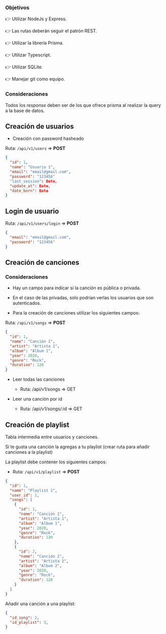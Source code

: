 ### Objetivos

👉 Utilizar NodeJs y Express.

👉 Las rutas deberán seguir el patrón REST.

👉 Utilizar la librería Prisma.

👉 Utilizar Typescript.

👉 Utilizar SQLite.

👉 Manejar git como equipo.

### Consideraciones

Todos los _response_ deben ser de los que ofrece prisma al realizar la query a la base de datos.

## Creación de usuarios

-   Creación con password hasheado

Ruta: `/api/v1/users` => **POST**

```json
{
  "id": 1,
  "name": "Usuario 1",
  "email": "email@gmail.com",
  "password": "123456"
  "last_session": Date,
  "update_at": Date,
  "date_born": Date
}
```

## Login de usuario

Ruta: `/api/v1/users/login` => **POST**

```json
{
  "email": "email@gmail.com",
  "password": "123456"
}
```

## Creación de canciones

### Consideraciones

-   Hay un campo para indicar si la canción es pública o privada.
    
-   En el caso de las privadas, solo podrían verlas los usuarios que son autenticados.
    
-   Para la creación de canciones utilizar los siguientes campos:
    

Ruta: `/api/v1/songs` => **POST**

```json
{
  "id": 1,
  "name": "Canción 1",
  "artist": "Artista 1",
  "album": "Album 1",
  "year": 2020,
  "genre": "Rock",
  "duration": 120
}
```

-   Leer todas las canciones
    
    -   Ruta: /api/v1/songs => GET
-   Leer una canción por id
    
    -   Ruta: /api/v1/songs/:id => GET

## Creación de playlist

Tabla intermedia entre usuarios y canciones.

Si te gusta una canción la agregas a tu playlist (crear ruta para añadir canciones a la playlist)

La playlist debe contener los siguientes campos:

-   Ruta: `/api/v1/playlist` => **POST**

```json
{
  "id": 1,
  "name": "Playlist 1",
  "user_id": 1,
  "songs": [
    {
      "id": 1,
      "name": "Canción 1",
      "artist": "Artista 1",
      "album": "Album 1",
      "year": 2020,
      "genre": "Rock",
      "duration": 120
    },
    {
      "id": 2,
      "name": "Canción 2",
      "artist": "Artista 2",
      "album": "Album 2",
      "year": 2020,
      "genre": "Rock",
      "duration": 120
    }
  ]
}
```

Añadir una canción a una playlist:

```json
{
  "id_song": 2,
  "id_playlist": 3,
}
```